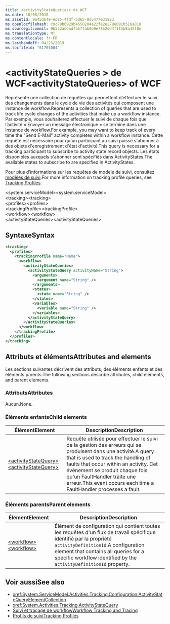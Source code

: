 ```yaml
---
title: <activityStateQueries> de WCF
ms.date: 10/08/2018
ms.assetid: 9e45db49-ed85-4fdf-bd65-0d5477e31823
ms.openlocfilehash: c9c78b6929b4550204a22fe2e2786891b516a818
ms.sourcegitcommit: 9b552addadfb57fab0b9e7852ed4f1f1b8a42f8e
ms.translationtype: MT
ms.contentlocale: fr-FR
ms.lasthandoff: 04/23/2019
ms.locfileid: "61701084"
---
```

# <a name="activitystatequeries-of-wcf"></a><span data-ttu-id="184c2-102">\<activityStateQueries > de WCF</span><span class="sxs-lookup"><span data-stu-id="184c2-102">\<activityStateQueries> of WCF</span></span>

<span data-ttu-id="184c2-103">Représente une collection de requêtes qui permettent d’effectuer le suivi des changements dans le cycle de vie des activités qui composent une instance de workflow.</span><span class="sxs-lookup"><span data-stu-id="184c2-103">Represents a collection of queries that are used to track life cycle changes of the activities that make up a workflow instance.</span></span> <span data-ttu-id="184c2-104">Par exemple, vous souhaiterez effectuer le suivi de chaque fois que l’activité « Envoyer un message électronique » se termine dans une instance de workflow.</span><span class="sxs-lookup"><span data-stu-id="184c2-104">For example, you may want to keep track of every time the "Send E-Mail" activity completes within a workflow instance.</span></span> <span data-ttu-id="184c2-105">Cette requête est nécessaire pour qu'un participant au suivi puisse s'abonner à des objets d'enregistrement d'état d'activité.</span><span class="sxs-lookup"><span data-stu-id="184c2-105">This query is necessary for a tracking participant to subscribe to activity state record objects.</span></span> <span data-ttu-id="184c2-106">Les états disponibles auxquels s'abonner sont spécifiés dans ActivityStates.</span><span class="sxs-lookup"><span data-stu-id="184c2-106">The available states to subscribe to are specified in ActivityStates.</span></span>

<span data-ttu-id="184c2-107">Pour plus d’informations sur les requêtes de modèle de suivi, consultez [modèles de suivi](../../../../../docs/framework/windows-workflow-foundation/tracking-profiles.md).</span><span class="sxs-lookup"><span data-stu-id="184c2-107">For more information on tracking profile queries, see [Tracking Profiles](../../../../../docs/framework/windows-workflow-foundation/tracking-profiles.md).</span></span>

<span data-ttu-id="184c2-108">\<system.serviceModel></span><span class="sxs-lookup"><span data-stu-id="184c2-108">\<system.serviceModel></span></span>  
<span data-ttu-id="184c2-109">\<tracking></span><span class="sxs-lookup"><span data-stu-id="184c2-109">\<tracking></span></span>  
<span data-ttu-id="184c2-110">\<profiles></span><span class="sxs-lookup"><span data-stu-id="184c2-110">\<profiles></span></span>  
<span data-ttu-id="184c2-111">\<trackingProfile></span><span class="sxs-lookup"><span data-stu-id="184c2-111">\<trackingProfile></span></span>  
<span data-ttu-id="184c2-112">\<workflow></span><span class="sxs-lookup"><span data-stu-id="184c2-112">\<workflow></span></span>  
<span data-ttu-id="184c2-113">\<activityStateQueries></span><span class="sxs-lookup"><span data-stu-id="184c2-113">\<activityStateQueries></span></span>  

## <a name="syntax"></a><span data-ttu-id="184c2-114">Syntaxe</span><span class="sxs-lookup"><span data-stu-id="184c2-114">Syntax</span></span>  
  
```xml  
<tracking>
  <profiles>
    <trackingProfile name="Name">
      <workflow>
        <activityStateQueries>
          <activityStateQuery activityName="String">
            <arguments>
              <argument name="String" />
            </arguments>
            <states>
              <state name="String" />
            </states>
            <variables>
              <variable name="String" />
            </variables>
          </activityStateQuery>
        </activityStateQueries>
      </workflow>
    </trackingProfile>
  </profiles>
</tracking>
```  

## <a name="attributes-and-elements"></a><span data-ttu-id="184c2-115">Attributs et éléments</span><span class="sxs-lookup"><span data-stu-id="184c2-115">Attributes and elements</span></span>

<span data-ttu-id="184c2-116">Les sections suivantes décrivent des attributs, des éléments enfants et des éléments parents.</span><span class="sxs-lookup"><span data-stu-id="184c2-116">The following sections describe attributes, child elements, and parent elements.</span></span>
  
### <a name="attributes"></a><span data-ttu-id="184c2-117">Attributs</span><span class="sxs-lookup"><span data-stu-id="184c2-117">Attributes</span></span>  

<span data-ttu-id="184c2-118">Aucun.</span><span class="sxs-lookup"><span data-stu-id="184c2-118">None.</span></span>  

### <a name="child-elements"></a><span data-ttu-id="184c2-119">Éléments enfants</span><span class="sxs-lookup"><span data-stu-id="184c2-119">Child elements</span></span>

|<span data-ttu-id="184c2-120">Élément</span><span class="sxs-lookup"><span data-stu-id="184c2-120">Element</span></span>|<span data-ttu-id="184c2-121">Description</span><span class="sxs-lookup"><span data-stu-id="184c2-121">Description</span></span>|
|-------------|-----------------|
|[<span data-ttu-id="184c2-122">\<activityStateQuery></span><span class="sxs-lookup"><span data-stu-id="184c2-122">\<activityStateQuery></span></span>](activitystatequery-of-wcf.md)|<span data-ttu-id="184c2-123">Requête utilisée pour effectuer le suivi de la gestion des erreurs qui se produisent dans une activité.</span><span class="sxs-lookup"><span data-stu-id="184c2-123">A query that is used to track the handling of faults that occur within an activity.</span></span>  <span data-ttu-id="184c2-124">Cet événement se produit chaque fois qu'un FaultHandler traite une erreur.</span><span class="sxs-lookup"><span data-stu-id="184c2-124">This event occurs each time a FaultHandler processes a fault.</span></span>|

### <a name="parent-elements"></a><span data-ttu-id="184c2-125">Éléments parents</span><span class="sxs-lookup"><span data-stu-id="184c2-125">Parent elements</span></span>

|<span data-ttu-id="184c2-126">Élément</span><span class="sxs-lookup"><span data-stu-id="184c2-126">Element</span></span>|<span data-ttu-id="184c2-127">Description</span><span class="sxs-lookup"><span data-stu-id="184c2-127">Description</span></span>|
|-------------|-----------------|
|[<span data-ttu-id="184c2-128">\<workflow></span><span class="sxs-lookup"><span data-stu-id="184c2-128">\<workflow></span></span>](../../../../../docs/framework/configure-apps/file-schema/windows-workflow-foundation/workflow.md)|<span data-ttu-id="184c2-129">Élément de configuration qui contient toutes les requêtes d'un flux de travail spécifique identifié par la propriété `activityDefinitionId`.</span><span class="sxs-lookup"><span data-stu-id="184c2-129">A configuration element that contains all queries for a specific workflow identified by the `activityDefinitionId` property.</span></span>|

## <a name="see-also"></a><span data-ttu-id="184c2-130">Voir aussi</span><span class="sxs-lookup"><span data-stu-id="184c2-130">See also</span></span>

- <xref:System.ServiceModel.Activities.Tracking.Configuration.ActivityStateQueryElementCollection>
- <xref:System.Activities.Tracking.ActivityStateQuery>
- [<span data-ttu-id="184c2-131">Suivi et traçage de workflow</span><span class="sxs-lookup"><span data-stu-id="184c2-131">Workflow Tracking and Tracing</span></span>](../../../../../docs/framework/windows-workflow-foundation/workflow-tracking-and-tracing.md)
- [<span data-ttu-id="184c2-132">Profils de suivi</span><span class="sxs-lookup"><span data-stu-id="184c2-132">Tracking Profiles</span></span>](../../../../../docs/framework/windows-workflow-foundation/tracking-profiles.md)
